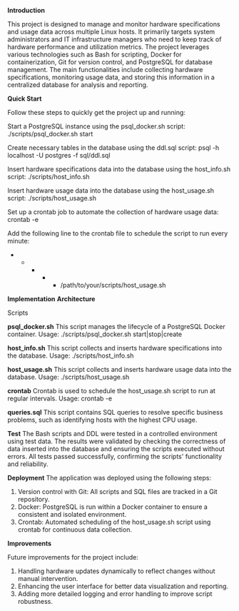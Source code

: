 **Introduction**

This project is designed to manage and monitor hardware specifications and usage data across multiple Linux hosts. It primarily targets system administrators and IT infrastructure managers who need to keep track of hardware performance and utilization metrics. The project leverages various technologies such as Bash for scripting, Docker for containerization, Git for version control, and PostgreSQL for database management. The main functionalities include collecting hardware specifications, monitoring usage data, and storing this information in a centralized database for analysis and reporting.


**Quick Start**

Follow these steps to quickly get the project up and running:

Start a PostgreSQL instance using the psql_docker.sh script:
./scripts/psql_docker.sh start

Create necessary tables in the database using the ddl.sql script:
psql -h localhost -U postgres -f sql/ddl.sql

Insert hardware specifications data into the database using the host_info.sh script:
./scripts/host_info.sh

Insert hardware usage data into the database using the host_usage.sh script:
./scripts/host_usage.sh

Set up a crontab job to automate the collection of hardware usage data:
crontab -e

Add the following line to the crontab file to schedule the script to run every minute:
* * * * * /path/to/your/scripts/host_usage.sh


**Implementation**
**Architecture**

Scripts

**psql_docker.sh**
This script manages the lifecycle of a PostgreSQL Docker container.
Usage:
./scripts/psql_docker.sh start|stop|create


**host_info.sh**
This script collects and inserts hardware specifications into the database.
Usage:
./scripts/host_info.sh

**host_usage.sh**
This script collects and inserts hardware usage data into the database.
Usage:
./scripts/host_usage.sh

**crontab**
Crontab is used to schedule the host_usage.sh script to run at regular intervals.
Usage:
crontab -e

**queries.sql**
This script contains SQL queries to resolve specific business problems, such as identifying hosts with the highest CPU usage.

**Test**
The Bash scripts and DDL were tested in a controlled environment using test data. The results were validated by checking the correctness of data inserted into the database and ensuring the scripts executed without errors. All tests passed successfully, confirming the scripts' functionality and reliability.

**Deployment**
The application was deployed using the following steps:
1. Version control with Git: All scripts and SQL files are tracked in a Git repository.
2. Docker: PostgreSQL is run within a Docker container to ensure a consistent and isolated environment.
3. Crontab: Automated scheduling of the host_usage.sh script using crontab for continuous data collection.

**Improvements**

Future improvements for the project include:
1. Handling hardware updates dynamically to reflect changes without manual intervention.
2. Enhancing the user interface for better data visualization and reporting.
3. Adding more detailed logging and error handling to improve script robustness.
